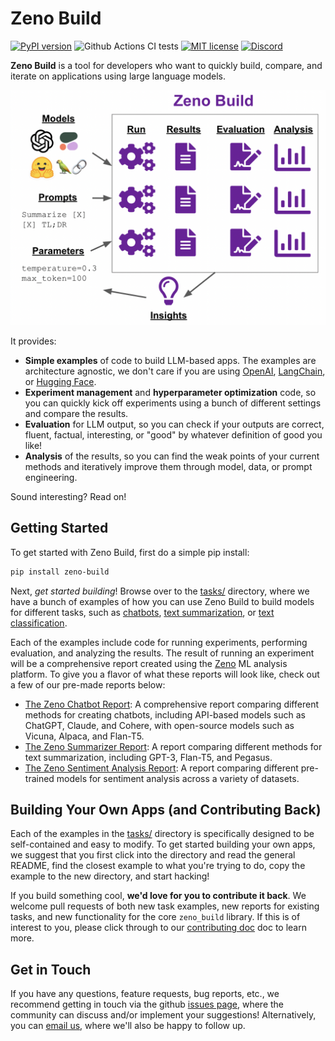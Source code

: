 # Zeno Build

[![PyPI version](https://badge.fury.io/py/zeno-build.svg)](https://badge.fury.io/py/zeno-build)
![Github Actions CI tests](https://github.com/zeno-ml/zeno-build/actions/workflows/ci.yml/badge.svg)
[![MIT license](https://img.shields.io/badge/License-MIT-blue.svg)](https://lbesson.mit-license.org/)
[![Discord](https://img.shields.io/discord/1086004954872950834)](https://discord.gg/km62pDKAkE)

**Zeno Build** is a tool for developers who want to quickly build, compare, and
iterate on applications using large language models.

![Zeno Build Overview](/docs/images/zeno-build-overview.png)

It provides:

* **Simple examples** of code to build LLM-based apps. The examples are
  architecture agnostic, we don't care if you are using
  [OpenAI](https://openai.com/),
  [LangChain](https://github.com/hwchase17/langchain), or
  [Hugging Face](https://huggingface.co).
* **Experiment management** and **hyperparameter optimization** code, so you
  can quickly kick off experiments using a bunch of different settings and
  compare the results.
* **Evaluation** for LLM output, so you can check if your outputs are correct,
  fluent, factual, interesting, or "good" by whatever definition of good
  you like!
* **Analysis** of the results, so you can find the weak points of your current
  methods and iteratively improve them through model, data, or prompt
  engineering.

Sound interesting? Read on!

## Getting Started

To get started with Zeno Build, first do a simple pip install:

```bash
pip install zeno-build
```

Next, *get started building*! Browse over to the [tasks/](tasks/) directory,
where we have a bunch of examples of how you can use Zeno Build to build
models for different tasks, such as [chatbots](tasks/chatbot/),
[text summarization](tasks/summarization/), or
[text classification](tasks/text_classification/).

Each of the examples include code for running experiments, performing
evaluation, and analyzing the results. The result of running an experiment
will be a comprehensive report created using the [Zeno](https://zenoml.com/)
ML analysis platform. To give you a flavor of what these reports will look
like, check out a few of our pre-made reports below:

* [The Zeno Chatbot Report](TODO): A comprehensive report comparing different
  methods for creating chatbots, including API-based models such as ChatGPT,
  Claude, and Cohere, with open-source models such as Vicuna, Alpaca, and
  Flan-T5.
* [The Zeno Summarizer Report](TODO): A report comparing different methods for
  text summarization, including GPT-3, Flan-T5, and Pegasus.
* [The Zeno Sentiment Analysis Report](TODO): A report comparing different
  pre-trained models for sentiment analysis across a variety of datasets.

## Building Your Own Apps (and Contributing Back)

Each of the examples in the [tasks/](tasks/) directory is specifically designed
to be self-contained and easy to modify. To get started building your own apps,
we suggest that you first click into the directory and read the general README,
find the closest example to what you're trying to do, copy the example to the
new directory, and start hacking!

If you build something cool, **we'd love for you to contribute it back**.
We welcome pull requests of both new task examples, new reports for existing
tasks, and new functionality for the core `zeno_build` library. If this is of
interest to you, please click through to our [contributing doc](contributing.md)
doc to learn more.

## Get in Touch

If you have any questions, feature requests, bug reports, etc., we recommend
getting in touch via the github
[issues page](https://github.com/zeno-ml/zeno-build/issues), where the
community can discuss and/or implement your suggestions!
Alternatively, you can [email us](TODO), where we'll also be happy to follow up.
